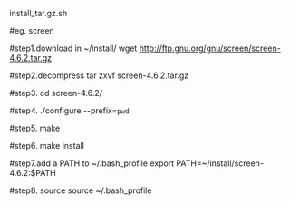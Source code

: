 install_tar.gz.sh

#eg. screen

#step1.download in ~/install/
wget http://ftp.gnu.org/gnu/screen/screen-4.6.2.tar.gz

#step2.decompress
tar zxvf screen-4.6.2.tar.gz

#step3.
cd screen-4.6.2/

#step4.
./configure --prefix=`pwd`

#step5.
make

#step6.
make install

#step7.add a PATH to ~/.bash_profile
export PATH=~/install/screen-4.6.2:$PATH

#step8. source
source ~/.bash_profile
